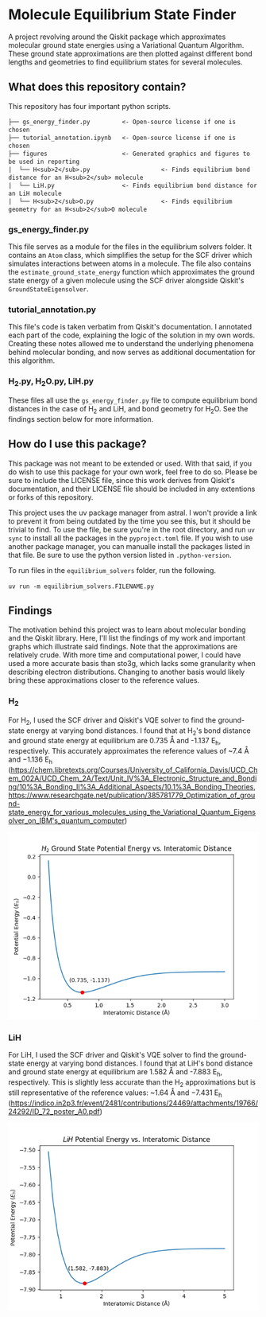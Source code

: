 # Molecule Equilibrium State Finder
A project revolving around the Qiskit package which approximates molecular ground state energies using a Variational Quantum Algorithm. These ground state approximations are then plotted against different bond lengths and geometries to find equilibrium states for several molecules.

## What does this repository contain?
This repository has four important python scripts.

```
├── gs_energy_finder.py         <- Open-source license if one is chosen
├── tutorial_annotation.ipynb   <- Open-source license if one is chosen
├── figures                     <- Generated graphics and figures to be used in reporting
|  └── H<sub>2</sub>.py                    <- Finds equilibrium bond distance for an H<sub>2</sub> molecule
|  └── LiH.py                   <- Finds equilibrium bond distance for an LiH molecule
|  └── H<sub>2</sub>O.py                   <- Finds equilibrium geometry for an H<sub>2</sub>O molecule
```

### gs_energy_finder.py
This file serves as a module for the files in the equilibrium solvers folder. It contains an `Atom` class, which simplifies the setup for the SCF driver which simulates interactions between atoms in a molecule. The file also contains the `estimate_ground_state_energy` function which approximates the ground state energy of a given molecule using the SCF driver alongside Qiskit's `GroundStateEigensolver`.

### tutorial_annotation.py
This file's code is taken verbatim from Qiskit's documentation. I annotated each part of the code, explaining the logic of the solution in my own words. Creating these notes allowed me to understand the underlying phenomena behind molecular bonding, and now serves as additional documentation for this algorithm.

### H<sub>2</sub>.py, H<sub>2</sub>O.py, LiH.py
These files all use the `gs_energy_finder.py` file to compute equilibrium bond distances in the case of H<sub>2</sub> and LiH, and bond geometry for H<sub>2</sub>O. See the findings section below for more information.

## How do I use this package?
This package was not meant to be extended or used. With that said, if you do wish to use this package for your own work, feel free to do so. Please be sure to include the LICENSE file, since this work derives from Qiskit's documentation, and their LICENSE file should be included in any extentions or forks of this repository.

This project uses the uv package manager from astral. I won't provide a link to prevent it from being outdated by the time you see this, but it should be trivial to find. To use the file, be sure you're in the root directory, and run `uv sync` to install all the packages in the `pyproject.toml` file. If you wish to use another package manager, you can manualle install the packages listed in that file. Be sure to use the python version listed in `.python-version`.

To run files in the `equilibrium_solvers` folder, run the following.

`uv run -m equilibrium_solvers.FILENAME.py`

## Findings
The motivation behind this project was to learn about molecular bonding and the Qiskit library. Here, I'll list the findings of my work and important graphs which illustrate said findings. Note that the approximations are relatively crude. With more time and computational power, I could have used a more accurate basis than sto3g, which lacks some granularity when describing electron distributions. Changing to another basis would likely bring these approximations closer to the reference values.

### H<sub>2</sub>
For H<sub>2</sub>, I used the SCF driver and Qiskit's VQE solver to find the ground-state energy at varying bond distances. I found that at H<sub>2</sub>'s bond distance and ground state energy at equilibrium are 0.735 Å and -1.137 E<sub>h</sub>, respectively. This accurately approximates the reference values of ~7.4 Å and −1.136 E<sub>h</sub> (https://chem.libretexts.org/Courses/University_of_California_Davis/UCD_Chem_002A/UCD_Chem_2A/Text/Unit_IV%3A_Electronic_Structure_and_Bonding/10%3A_Bonding_II%3A_Additional_Aspects/10.1%3A_Bonding_Theories, https://www.researchgate.net/publication/385781779_Optimization_of_ground-state_energy_for_various_molecules_using_the_Variational_Quantum_Eigensolver_on_IBM's_quantum_computer)

![H2_energy_vs_interatomic_distance](figures/H2_energy.png)

### LiH
For LiH, I used the SCF driver and Qiskit's VQE solver to find the ground-state energy at varying bond distances. I found that at LiH's bond distance and ground state energy at equilibrium are 1.582 Å and -7.883 E<sub>h</sub>, respectively. This is slightly less accurate than the H<sub>2</sub> approximations but is still representative of the reference values: ~1.64 Å and −7.431 E<sub>h</sub> (https://indico.in2p3.fr/event/2481/contributions/24469/attachments/19766/24292/ID_72_poster_A0.pdf)

![image](figures/LiH_Energy.png)